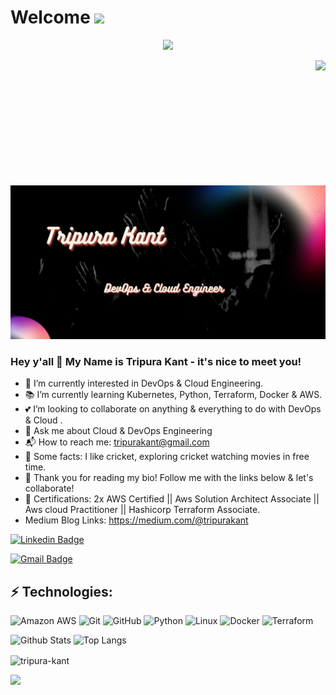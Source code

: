 # Welcome <img src="https://raw.githubusercontent.com/MartinHeinz/MartinHeinz/master/wave.gif" height="30px">

<p align="center">
<img src="https://readme-typing-svg.herokuapp.com?font=Fira+Code&weight=500&size=40&pause=1000&color=007EDA&center=true&vCenter=true&width=700&lines=Hello%2C+this+is+Tripura;DevOps+Engineer;Welcome+to+my+Github+profile">
</p>

<img align="right"  height="200px" src="Img/d.gif">


[![Tripura kant's GitHub Banner](./asset/Dev.png)](https://tripurakant.dev)


### Hey y'all 👋 My Name is Tripura Kant - it's nice to meet you!
<!--🔭 I’m currently working on-->

- 👀 I’m currently interested in DevOps & Cloud Engineering.
- :books: I’m currently learning Kubernetes, Python, Terraform, Docker & AWS.
- :two_hearts: I’m looking to collaborate on anything & everything to do with DevOps & Cloud .
- 💬 Ask me about Cloud & DevOps Engineering
- :mailbox_with_mail: How to reach me: tripurakant@gmail.com
- :tada: Some facts: I like cricket, exploring cricket watching movies in free time.   
- :blue_heart: Thank you for reading my bio! Follow me with the links below & let's collaborate!
- 💬 Certifications: 2x AWS Certified ||  Aws Solution Architect Associate || Aws cloud Practitioner || Hashicorp Terraform Associate.
- Medium Blog Links: https://medium.com/@tripurakant  

[![Linkedin Badge](https://img.shields.io/badge/-Tripura%20Kant-blue?style=flat-square&logo=Linkedin&logoColor=white&link=<https://www.linkedin.com/in/tripura-kant/>)](<https://www.linkedin.com/in/tripurakant/>)

[![Gmail Badge](https://img.shields.io/badge/-tripurakant@gmail.com-c14438?style=flat-square&logo=Gmail&logoColor=white&link=mailto:<tripurakant@gmail.com>)](mailto:<tripurakant@gmail.com>)

## ⚡ Technologies:

![Amazon AWS](https://img.shields.io/badge/Amazon%20AWS-232F3E?style=flat-square&logo=amazon-aws)
![Git](https://img.shields.io/badge/-Git-black?style=flat-square&logo=git)
![GitHub](https://img.shields.io/badge/-GitHub-181717?style=flat-square&logo=github)
![Python](https://img.shields.io/badge/-Python-black?style=flat-square&logo=Python)
![Linux](https://img.shields.io/badge/Linux-FCC624?style=flat-square&logo=linux&logoColor=black)
![Docker](https://img.shields.io/badge/docker-%230db7ed.svg?style=for-the-badge&logo=docker&logoColor=white)
![Terraform](https://img.shields.io/badge/terraform-%235835CC.svg?style=for-the-badge&logo=terraform&logoColor=white)

![Github Stats](https://github-readme-stats.vercel.app/api?username=tripura-kant&count_private=true&show_icons=true&include_all_commits=true)
![Top Langs](https://github-readme-stats.vercel.app/api/top-langs/?username=tripura-kant&hide=TeX&layout=compact)



<p><img align="center" src="https://github-readme-streak-stats.herokuapp.com/?user=tripura-kant&" alt="tripura-kant" /></p>


<a href="https://visitorbadge.io/status?path=tripura-kant"><img src="https://api.visitorbadge.io/api/visitors?path=tripura-kant&countColor=%23263759" /></a>



